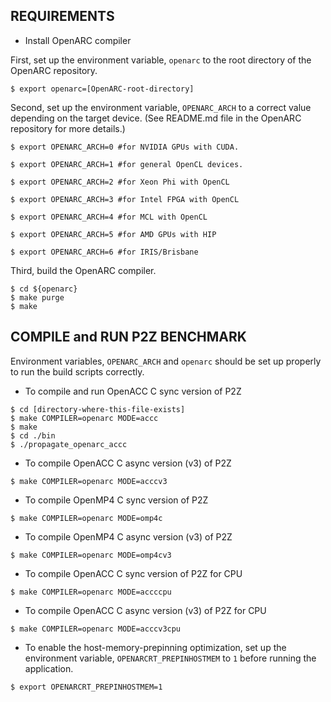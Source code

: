 ## REQUIREMENTS

- Install OpenARC compiler

First, set up the environment variable, `openarc` to the root directory of the OpenARC repository.

```shell
$ export openarc=[OpenARC-root-directory]
```

Second, set up the environment variable, `OPENARC_ARCH` to a correct value depending on the target device.
(See README.md file in the OpenARC repository for more details.)

```shell
$ export OPENARC_ARCH=0 #for NVIDIA GPUs with CUDA.

$ export OPENARC_ARCH=1 #for general OpenCL devices.

$ export OPENARC_ARCH=2 #for Xeon Phi with OpenCL 

$ export OPENARC_ARCH=3 #for Intel FPGA with OpenCL

$ export OPENARC_ARCH=4 #for MCL with OpenCL

$ export OPENARC_ARCH=5 #for AMD GPUs with HIP

$ export OPENARC_ARCH=6 #for IRIS/Brisbane
```

Third, build the OpenARC compiler.

```shell
$ cd ${openarc}
$ make purge
$ make
```

## COMPILE and RUN P2Z BENCHMARK
Environment variables, `OPENARC_ARCH` and `openarc` should be set up properly to run the build scripts correctly.

- To compile and run OpenACC C sync version of P2Z

```shell
$ cd [directory-where-this-file-exists]
$ make COMPILER=openarc MODE=accc
$ make
$ cd ./bin
$ ./propagate_openarc_accc
```

- To compile OpenACC C async version (v3) of P2Z

```shell
$ make COMPILER=openarc MODE=acccv3
```

- To compile OpenMP4 C sync version of P2Z

```shell
$ make COMPILER=openarc MODE=omp4c
```
- To compile OpenMP4 C async version (v3) of P2Z

```shell
$ make COMPILER=openarc MODE=omp4cv3
```

- To compile OpenACC C sync version of P2Z for CPU

```shell
$ make COMPILER=openarc MODE=accccpu
```

- To compile OpenACC C async version (v3) of P2Z for CPU

```shell
$ make COMPILER=openarc MODE=acccv3cpu
```

- To enable the host-memory-prepinning optimization, set up the environment variable, `OPENARCRT_PREPINHOSTMEM` to `1` before running the application.

```shell
$ export OPENARCRT_PREPINHOSTMEM=1
```
